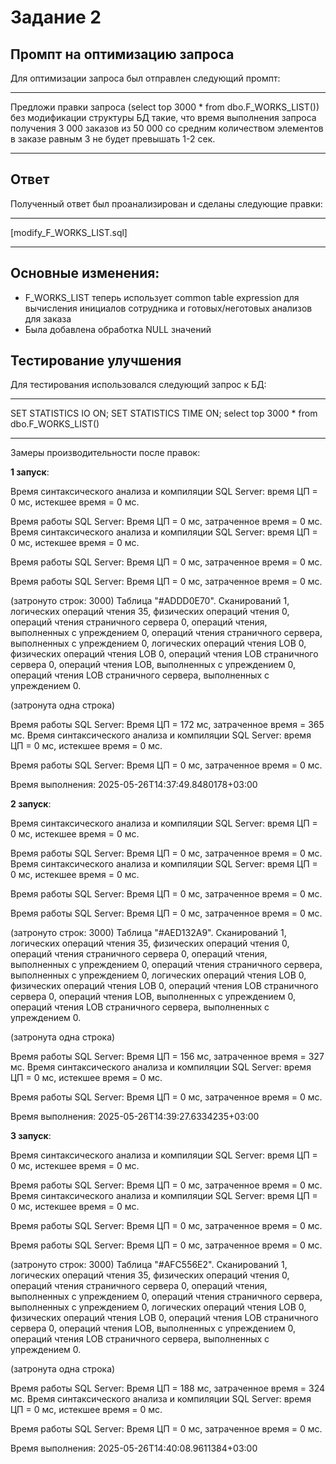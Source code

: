 # Задание 2
## Промпт на оптимизацию запроса
Для оптимизации запроса был отправлен следующий промпт:

---

Предложи правки запроса (select top 3000 * from dbo.F_WORKS_LIST()) без модификации структуры БД такие, что время выполнения запроса получения 3 000 заказов из 50 000 со средним количеством элементов в заказе равным 3 не будет превышать 1-2 сек.

---


## Ответ
Полученный ответ был проанализирован и сделаны следующие правки:

---

[modify_F_WORKS_LIST.sql]

---

## Основные изменения:
- F_WORKS_LIST теперь использует common table expression для вычисления инициалов сотрудника и готовых/неготовых анализов для заказа
- Была добавлена обработка NULL значений

## Тестирование улучшения

Для тестирования использовался следующий запрос к БД:

---

SET STATISTICS IO ON;
SET STATISTICS TIME ON;
select top 3000 * from dbo.F_WORKS_LIST()

---

Замеры производительности после правок:

**1 запуск**:

Время синтаксического анализа и компиляции SQL Server: 
 время ЦП = 0 мс, истекшее время = 0 мс.

 Время работы SQL Server:
   Время ЦП = 0 мс, затраченное время = 0 мс.
Время синтаксического анализа и компиляции SQL Server: 
 время ЦП = 0 мс, истекшее время = 0 мс.

 Время работы SQL Server:
   Время ЦП = 0 мс, затраченное время = 0 мс.

 Время работы SQL Server:
   Время ЦП = 0 мс, затраченное время = 0 мс.

(затронуто строк: 3000)
Таблица "#ADDD0E70". Сканирований 1, логических операций чтения 35, физических операций чтения 0, операций чтения страничного сервера 0, операций чтения, выполненных с упреждением 0, операций чтения страничного сервера, выполненных с упреждением 0, логических операций чтения LOB 0, физических операций чтения LOB 0, операций чтения LOB страничного сервера 0, операций чтения LOB, выполненных с упреждением 0, операций чтения LOB страничного сервера, выполненных с упреждением 0.

(затронута одна строка)

 Время работы SQL Server:
   Время ЦП = 172 мс, затраченное время = 365 мс.
Время синтаксического анализа и компиляции SQL Server: 
 время ЦП = 0 мс, истекшее время = 0 мс.

 Время работы SQL Server:
   Время ЦП = 0 мс, затраченное время = 0 мс.

Время выполнения: 2025-05-26T14:37:49.8480178+03:00

**2 запуск**:

Время синтаксического анализа и компиляции SQL Server: 
 время ЦП = 0 мс, истекшее время = 0 мс.

 Время работы SQL Server:
   Время ЦП = 0 мс, затраченное время = 0 мс.
Время синтаксического анализа и компиляции SQL Server: 
 время ЦП = 0 мс, истекшее время = 0 мс.

 Время работы SQL Server:
   Время ЦП = 0 мс, затраченное время = 0 мс.

 Время работы SQL Server:
   Время ЦП = 0 мс, затраченное время = 0 мс.

(затронуто строк: 3000)
Таблица "#AED132A9". Сканирований 1, логических операций чтения 35, физических операций чтения 0, операций чтения страничного сервера 0, операций чтения, выполненных с упреждением 0, операций чтения страничного сервера, выполненных с упреждением 0, логических операций чтения LOB 0, физических операций чтения LOB 0, операций чтения LOB страничного сервера 0, операций чтения LOB, выполненных с упреждением 0, операций чтения LOB страничного сервера, выполненных с упреждением 0.

(затронута одна строка)

 Время работы SQL Server:
   Время ЦП = 156 мс, затраченное время = 327 мс.
Время синтаксического анализа и компиляции SQL Server: 
 время ЦП = 0 мс, истекшее время = 0 мс.

 Время работы SQL Server:
   Время ЦП = 0 мс, затраченное время = 0 мс.

Время выполнения: 2025-05-26T14:39:27.6334235+03:00

**3 запуск**:

Время синтаксического анализа и компиляции SQL Server: 
 время ЦП = 0 мс, истекшее время = 0 мс.

 Время работы SQL Server:
   Время ЦП = 0 мс, затраченное время = 0 мс.
Время синтаксического анализа и компиляции SQL Server: 
 время ЦП = 0 мс, истекшее время = 0 мс.

 Время работы SQL Server:
   Время ЦП = 0 мс, затраченное время = 0 мс.

 Время работы SQL Server:
   Время ЦП = 0 мс, затраченное время = 0 мс.

(затронуто строк: 3000)
Таблица "#AFC556E2". Сканирований 1, логических операций чтения 35, физических операций чтения 0, операций чтения страничного сервера 0, операций чтения, выполненных с упреждением 0, операций чтения страничного сервера, выполненных с упреждением 0, логических операций чтения LOB 0, физических операций чтения LOB 0, операций чтения LOB страничного сервера 0, операций чтения LOB, выполненных с упреждением 0, операций чтения LOB страничного сервера, выполненных с упреждением 0.

(затронута одна строка)

 Время работы SQL Server:
   Время ЦП = 188 мс, затраченное время = 324 мс.
Время синтаксического анализа и компиляции SQL Server: 
 время ЦП = 0 мс, истекшее время = 0 мс.

 Время работы SQL Server:
   Время ЦП = 0 мс, затраченное время = 0 мс.

Время выполнения: 2025-05-26T14:40:08.9611384+03:00
